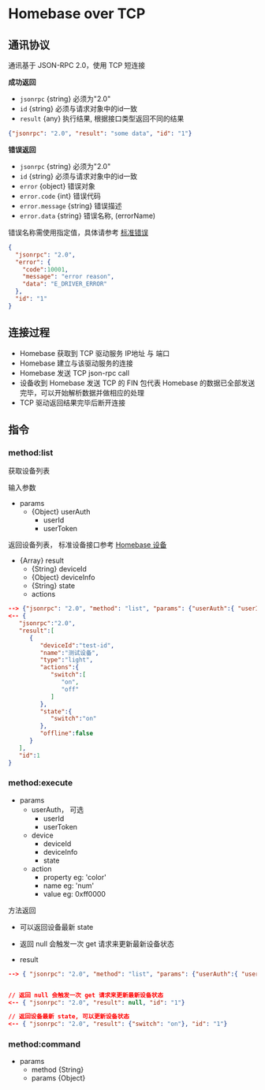 # Homebase over TCP

## 通讯协议

通讯基于 JSON-RPC 2.0，使用 TCP 短连接

**成功返回**

- `jsonrpc` {string} 必须为"2.0"
- `id` {string} 必须与请求对象中的id一致
- `result` {any} 执行结果, 根据接口类型返回不同的结果


```json
{"jsonrpc": "2.0", "result": "some data", "id": "1"}
```

**错误返回**

- `jsonrpc` {string} 必须为"2.0"
- `id` {string} 必须与请求对象中的id一致
- `error` {object} 错误对象
- `error.code` {int} 错误代码
- `error.message` {string} 错误描述
- `error.data` {string} 错误名称, (errorName)

错误名称需使用指定值，具体请参考 [标准错误](../v1/errors.md)

```json
{
  "jsonrpc": "2.0",
  "error": {
    "code":10001,
    "message": "error reason",
    "data": "E_DRIVER_ERROR"
  },
  "id": "1"
}
```

## 连接过程

- Homebase 获取到 TCP 驱动服务 IP地址 与 端口
- Homebase 建立与该驱动服务的连接
- Homebase 发送 TCP json-rpc call
- 设备收到 Homebase 发送 TCP 的 FIN 包代表 Homebase 的数据已全部发送完毕，可以开始解析数据并做相应的处理
- TCP 驱动返回结果完毕后断开连接

## 指令

### method:list

获取设备列表

输入参数

- params
  - {Object} userAuth
    - userId
    - userToken


返回设备列表， 标准设备接口参考 [Homebase 设备][device]

- {Array} result
  - {String} deviceId
  - {Object} deviceInfo
  - {String} state
  - actions

```json
--> {"jsonrpc": "2.0", "method": "list", "params": {"userAuth":{ "userId": "hello1234" }}, "id": "1"}
<-- {
   "jsonrpc":"2.0",
   "result":[
      {
         "deviceId":"test-id",
         "name":"测试设备",
         "type":"light",
         "actions":{
            "switch":[
               "on",
               "off"
            ]
         },
         "state":{
            "switch":"on"
         },
         "offline":false
      }
   ],
   "id":1
}
```

### method:execute

- params
  - userAuth， 可选
    - userId
    - userToken
  - device
    - deviceId
    - deviceInfo
    - state
  - action
    - property  eg: 'color'
    - name  eg: 'num'
    - value eg: 0xff0000

方法返回

- 可以返回设备最新 state
- 返回 null 会触发一次 get 请求来更新最新设备状态

- result

```json
--> { "jsonrpc": "2.0", "method": "list", "params": {"userAuth":{ "userId": "hello1234" }, "device": {"deviceId": "abc"}, "action": {"property": "switch", "name": "on"}}, "id": "1" }


// 返回 null 会触发一次 get 请求来更新最新设备状态
<-- { "jsonrpc": "2.0", "result": null, "id": "1"}

// 返回设备最新 state, 可以更新设备状态
<-- { "jsonrpc": "2.0", "result": {"switch": "on"}, "id": "1"}
```

### method:command

- params
  - method {String}
  - params {Object}

[device]: ../v1/device/device.md
